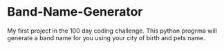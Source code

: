# Band-Name-Generator
My first project in the 100 day coding challenge. This python progrma will generate a band name for you using your city of birth and pets name.
